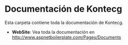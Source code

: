 Documentación de Kontecg
=============================

Esta carpeta contiene toda la documentación de Kontecg.

* __WebSite__: Vea toda la documentación en http://www.aspnetboilerplate.com/Pages/Documents
